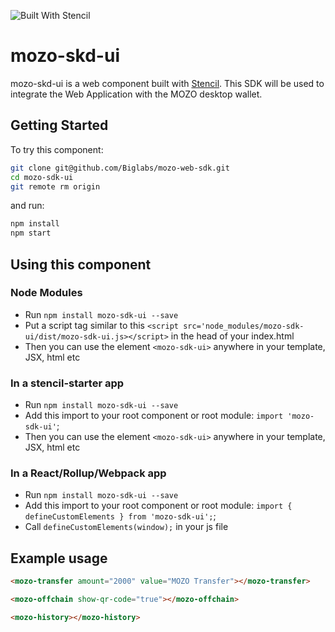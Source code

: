 ![Built With Stencil](https://img.shields.io/badge/-Built%20With%20Stencil-16161d.svg?logo=data%3Aimage%2Fsvg%2Bxml%3Bbase64%2CPD94bWwgdmVyc2lvbj0iMS4wIiBlbmNvZGluZz0idXRmLTgiPz4KPCEtLSBHZW5lcmF0b3I6IEFkb2JlIElsbHVzdHJhdG9yIDE5LjIuMSwgU1ZHIEV4cG9ydCBQbHVnLUluIC4gU1ZHIFZlcnNpb246IDYuMDAgQnVpbGQgMCkgIC0tPgo8c3ZnIHZlcnNpb249IjEuMSIgaWQ9IkxheWVyXzEiIHhtbG5zPSJodHRwOi8vd3d3LnczLm9yZy8yMDAwL3N2ZyIgeG1sbnM6eGxpbms9Imh0dHA6Ly93d3cudzMub3JnLzE5OTkveGxpbmsiIHg9IjBweCIgeT0iMHB4IgoJIHZpZXdCb3g9IjAgMCA1MTIgNTEyIiBzdHlsZT0iZW5hYmxlLWJhY2tncm91bmQ6bmV3IDAgMCA1MTIgNTEyOyIgeG1sOnNwYWNlPSJwcmVzZXJ2ZSI%2BCjxzdHlsZSB0eXBlPSJ0ZXh0L2NzcyI%2BCgkuc3Qwe2ZpbGw6I0ZGRkZGRjt9Cjwvc3R5bGU%2BCjxwYXRoIGNsYXNzPSJzdDAiIGQ9Ik00MjQuNywzNzMuOWMwLDM3LjYtNTUuMSw2OC42LTkyLjcsNjguNkgxODAuNGMtMzcuOSwwLTkyLjctMzAuNy05Mi43LTY4LjZ2LTMuNmgzMzYuOVYzNzMuOXoiLz4KPHBhdGggY2xhc3M9InN0MCIgZD0iTTQyNC43LDI5Mi4xSDE4MC40Yy0zNy42LDAtOTIuNy0zMS05Mi43LTY4LjZ2LTMuNkgzMzJjMzcuNiwwLDkyLjcsMzEsOTIuNyw2OC42VjI5Mi4xeiIvPgo8cGF0aCBjbGFzcz0ic3QwIiBkPSJNNDI0LjcsMTQxLjdIODcuN3YtMy42YzAtMzcuNiw1NC44LTY4LjYsOTIuNy02OC42SDMzMmMzNy45LDAsOTIuNywzMC43LDkyLjcsNjguNlYxNDEuN3oiLz4KPC9zdmc%2BCg%3D%3D&colorA=16161d&style=flat-square)

# mozo-skd-ui

mozo-skd-ui is a web component built with [Stencil](https://stenciljs.com/).
This SDK will be used to integrate the Web Application with the MOZO desktop wallet.


## Getting Started

To try this component:

```bash
git clone git@github.com/Biglabs/mozo-web-sdk.git
cd mozo-sdk-ui
git remote rm origin
```

and run:

```bash
npm install
npm start
```

## Using this component

### Node Modules
- Run `npm install mozo-sdk-ui --save`
- Put a script tag similar to this `<script src='node_modules/mozo-sdk-ui/dist/mozo-sdk-ui.js></script>` in the head of your index.html
- Then you can use the element `<mozo-sdk-ui>` anywhere in your template, JSX, html etc

### In a stencil-starter app
- Run `npm install mozo-sdk-ui --save`
- Add this import to your root component or root module: `import 'mozo-sdk-ui'`;
- Then you can use the element `<mozo-sdk-ui>` anywhere in your template, JSX, html etc

### In a React/Rollup/Webpack app
- Run `npm install mozo-sdk-ui --save`
- Add this import to your root component or root module: `import { defineCustomElements } from 'mozo-sdk-ui';`;
- Call `defineCustomElements(window);` in your js file


## Example usage

```html
<mozo-transfer amount="2000" value="MOZO Transfer"></mozo-transfer>
```

```html
<mozo-offchain show-qr-code="true"></mozo-offchain>
```

```html
<mozo-history></mozo-history>
```